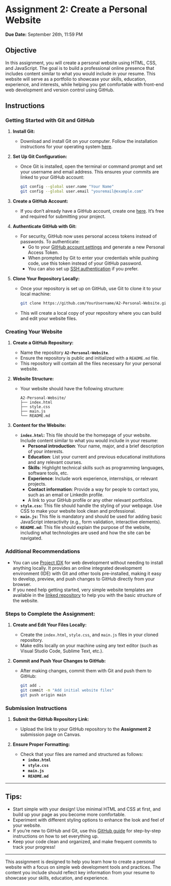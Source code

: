 # Assignment 2: Create a Personal Website
**Due Date:** September 26th, 11:59 PM

## Objective
In this assignment, you will create a personal website using HTML, CSS, and JavaScript. The goal is to build a professional online presence that includes content similar to what you would include in your resume. This website will serve as a portfolio to showcase your skills, education, experience, and interests, while helping you get comfortable with front-end web development and version control using GitHub.

## Instructions

### Getting Started with Git and GitHub

1. **Install Git:**
   - Download and install Git on your computer. Follow the installation instructions for your operating system [here](https://git-scm.com/book/en/v2/Getting-Started-Installing-Git).

2. **Set Up Git Configuration:**
   - Once Git is installed, open the terminal or command prompt and set your username and email address. This ensures your commits are linked to your GitHub account:
     ```bash
     git config --global user.name "Your Name"
     git config --global user.email "youremail@example.com"
     ```

3. **Create a GitHub Account:**
   - If you don’t already have a GitHub account, create one [here](https://github.com/). It’s free and required for submitting your project.

4. **Authenticate GitHub with Git:**
   - For security, GitHub now uses personal access tokens instead of passwords. To authenticate:
     - Go to your [GitHub account settings](https://github.com/settings/tokens) and generate a new Personal Access Token.
     - When prompted by Git to enter your credentials while pushing code, use this token instead of your GitHub password.
     - You can also set up [SSH authentication](https://docs.github.com/en/authentication/connecting-to-github-with-ssh) if you prefer.

5. **Clone Your Repository Locally:**
   - Once your repository is set up on GitHub, use Git to clone it to your local machine:
     ```bash
     git clone https://github.com/YourUsername/A2-Personal-Website.git
     ```
   - This will create a local copy of your repository where you can build and edit your website files.

### Creating Your Website

1. **Create a GitHub Repository:**
   - Name the repository **`A2-Personal-Website`**.
   - Ensure the repository is public and initialized with a `README.md` file.
   - This repository will contain all the files necessary for your personal website.

2. **Website Structure:**
   - Your website should have the following structure:
     ```
     A2-Personal-Website/
     ├── index.html
     ├── style.css
     ├── main.js
     └── README.md
     ```

3. **Content for the Website:**
   - **`index.html`:** This file should be the homepage of your website. Include content similar to what you would include in your resume:
     - **Personal introduction**: Your name, major, and a brief description of your interests.
     - **Education**: List your current and previous educational institutions and any relevant courses.
     - **Skills**: Highlight technical skills such as programming languages, software tools, etc.
     - **Experience**: Include work experience, internships, or relevant projects.
     - **Contact information**: Provide a way for people to contact you, such as an email or LinkedIn profile.
     - A link to your GitHub profile or any other relevant portfolios.
   - **`style.css`:** This file should handle the styling of your webpage. Use CSS to make your website look clean and professional.
   - **`main.js`:** This file is mandatory and should be used for adding basic JavaScript interactivity (e.g., form validation, interactive elements).
   - **`README.md`:** This file should explain the purpose of the website, including what technologies are used and how the site can be navigated.

### Additional Recommendations

- You can use [Project IDX](https://idx.dev/) for web development without needing to install anything locally. It provides an online integrated development environment (IDE) with Git and other tools pre-installed, making it easy to develop, preview, and push changes to GitHub directly from your browser.
- If you need help getting started, very simple website templates are available in the [linked repository](https://github.com/SIAT-IAT-355/A2-Personal-Website) to help you with the basic structure of the website.

### Steps to Complete the Assignment:

1. **Create and Edit Your Files Locally:**
   - Create the `index.html`, `style.css`, and `main.js` files in your cloned repository.
   - Make edits locally on your machine using any text editor (such as Visual Studio Code, Sublime Text, etc.).

2. **Commit and Push Your Changes to GitHub:**
   - After making changes, commit them with Git and push them to GitHub:
     ```bash
     git add .
     git commit -m "Add initial website files"
     git push origin main
     ```

### Submission Instructions

1. **Submit the GitHub Repository Link:**
   - Upload the link to your GitHub repository to the **Assignment 2** submission page on Canvas.

2. **Ensure Proper Formatting:**
   - Check that your files are named and structured as follows:
     - **`index.html`**
     - **`style.css`**
     - **`main.js`**
     - **`README.md`**

---

## Tips:
- Start simple with your design! Use minimal HTML and CSS at first, and build up your page as you become more comfortable.
- Experiment with different styling options to enhance the look and feel of your website.
- If you’re new to GitHub and Git, use this [GitHub guide](https://docs.github.com/en/get-started/quickstart/set-up-git) for step-by-step instructions on how to set everything up.
- Keep your code clean and organized, and make frequent commits to track your progress!

---

This assignment is designed to help you learn how to create a personal website with a focus on simple web development tools and practices. The content you include should reflect key information from your resume to showcase your skills, education, and experience.
